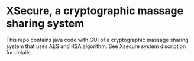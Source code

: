 # XSecure, a cryptographic massage sharing system
This repo contains java code with GUI of a cryptographic massage sharing system that uses AES and RSA algorithm. See Xsecure system discription for details.

